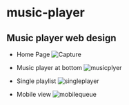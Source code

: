 # music-player
## Music player web design
- Home Page
![Capture](https://user-images.githubusercontent.com/37023998/83867438-0b296400-a747-11ea-90d5-c8f4b885366c.JPG)

- Music player at bottom
![musicplyer](https://user-images.githubusercontent.com/37023998/83867488-1e3c3400-a747-11ea-9881-a74bb20c5431.JPG)

- Single playlist
![singleplayer](https://user-images.githubusercontent.com/37023998/83867530-30b66d80-a747-11ea-832e-fbbca707e73d.JPG)

- Mobile view
![mobilequeue](https://user-images.githubusercontent.com/37023998/83867558-3d3ac600-a747-11ea-8677-c5815faebf2c.JPG)
